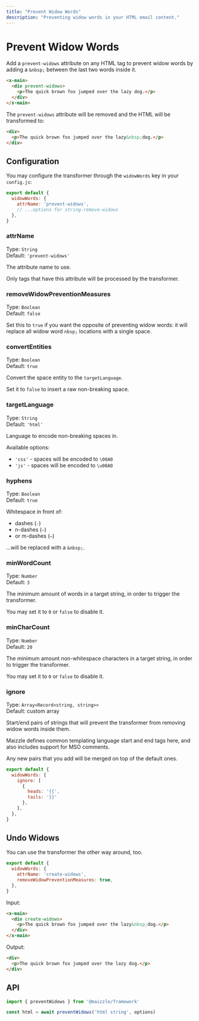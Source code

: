 ```yaml
---
title: "Prevent Widow Words"
description: "Preventing widow words in your HTML email content."
---
```


# Prevent Widow Words

Add a `prevent-widows` attribute on any HTML tag to prevent widow words by adding a `&nbsp;` between the last two words inside it.

```html [src/templates/example.html]
<x-main>
  <div prevent-widows>
    <p>The quick brown fox jumped over the lazy dog.</p>
  </div>
</x-main>
```

The `prevent-widows` attribute will be removed and the HTML will be transformed to:

```html
<div>
  <p>The quick brown fox jumped over the lazy&nbsp;dog.</p>
</div>
```

## Configuration

You may configure the transformer through the `widowWords` key in your `config.js`:

```js [config.js]
export default {
  widowWords: {
    attrName: 'prevent-widows',
    // ...options for string-remove-widows
  },
}
```

### attrName

Type: `String`\
Default: `'prevent-widows'`

The attribute name to use.

Only tags that have this attribute will be processed by the transformer.

### removeWidowPreventionMeasures

Type: `Boolean`\
Default: `false`

Set this to `true` if you want the opposite of preventing widow words: it will replace all widow word `nbsp;` locations with a single space.

### convertEntities

Type: `Boolean`\
Default: `true`

Convert the space entity to the `targetLanguage`.

Set it to `false` to insert a raw non-breaking space.

### targetLanguage

Type: `String`\
Default: `'html'`

Language to encode non-breaking spaces in.

Available options:

- `'css'` - spaces will be encoded to `\00A0`
- `'js'` - spaces will be encoded to `\u00A0`

### hyphens

Type: `Boolean`\
Default: `true`

Whitespace in front of:

- dashes (`-`)
- n-dashes (`–`)
- or m-dashes (`—`)

...will be replaced with a `&nbsp;`.

### minWordCount

Type: `Number`\
Default: `3`

The minimum amount of words in a target string, in order to trigger the transformer.

You may set it to `0` or `false` to disable it.

### minCharCount

Type: `Number`\
Default: `20`

The minimum amount non-whitespace characters in a target string, in order to trigger the transformer.

You may set it to `0` or `false` to disable it.

### ignore

Type: `Array<Record<string, string>>`\
Default: custom array

Start/end pairs of strings that will prevent the transformer from removing widow words inside them.

Maizzle defines common templating language start and end tags here, and also includes support for MSO comments.

Any new pairs that you add will be merged on top of the default ones.

```js [config.js]
export default {
  widowWords: {
    ignore: [
      {
        heads: '{{',
        tails: '}}'
      },
    ],
  },
}
```

## Undo Widows

You can use the transformer the other way around, too.

```js [config.js]
export default {
  widowWords: {
    attrName: 'create-widows',
    removeWidowPreventionMeasures: true,
  },
}
```

Input:

```html [src/templates/example.html]
<x-main>
  <div create-widows>
    <p>The quick brown fox jumped over the lazy&nbsp;dog.</p>
  </div>
</x-main>
```

Output:

```html [src/templates/example.html]
<div>
  <p>The quick brown fox jumped over the lazy dog.</p>
</div>
```

## API

```js [app.js]
import { preventWidows } from '@maizzle/framework'

const html = await preventWidows('html string', options)
```
